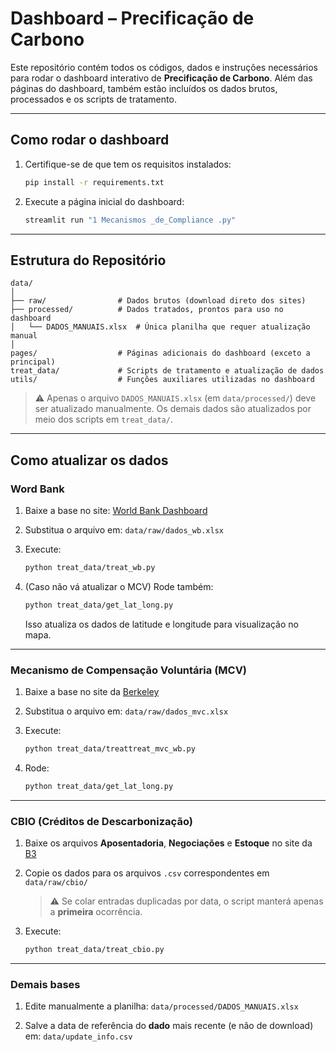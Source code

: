 # Dashboard – Precificação de Carbono

Este repositório contém todos os códigos, dados e instruções necessários para rodar o dashboard interativo de **Precificação de Carbono**. Além das páginas do dashboard, também estão incluídos os dados brutos, processados e os scripts de tratamento.

---

## Como rodar o dashboard

1. Certifique-se de que tem os requisitos instalados:

   ```bash
   pip install -r requirements.txt
   ```

2. Execute a página inicial do dashboard:

   ```bash
   streamlit run "1 Mecanismos _de_Compliance .py"
   ```

---

## Estrutura do Repositório

```
data/
│
├── raw/                # Dados brutos (download direto dos sites)
├── processed/          # Dados tratados, prontos para uso no dashboard
│   └── DADOS_MANUAIS.xlsx  # Única planilha que requer atualização manual
│
pages/                  # Páginas adicionais do dashboard (exceto a principal)
treat_data/             # Scripts de tratamento e atualização de dados
utils/                  # Funções auxiliares utilizadas no dashboard
```

> ⚠️ Apenas o arquivo `DADOS_MANUAIS.xlsx` (em `data/processed/`) deve ser atualizado manualmente. Os demais dados são atualizados por meio dos scripts em `treat_data/`.

---

## Como atualizar os dados

### Word Bank

1. Baixe a base no site: [World Bank Dashboard](https://carbonpricingdashboard.worldbank.org/about#download-data)
2. Substitua o arquivo em: `data/raw/dados_wb.xlsx`
3. Execute:

   ```bash
   python treat_data/treat_wb.py
   ```
4. (Caso não vá atualizar o MCV) Rode também:

   ```bash
   python treat_data/get_lat_long.py
   ```

   Isso atualiza os dados de latitude e longitude para visualização no mapa.

---

### Mecanismo de Compensação Voluntária (MCV)

1. Baixe a base no site da [Berkeley](https://gspp.berkeley.edu/berkeley-carbon-trading-project/offsets-database)
2. Substitua o arquivo em: `data/raw/dados_mvc.xlsx`
3. Execute:

   ```bash
   python treat_data/treattreat_mvc_wb.py
   ```
4. Rode:

   ```bash
   python treat_data/get_lat_long.py
   ```

---

### CBIO (Créditos de Descarbonização)

1. Baixe os arquivos **Aposentadoria**, **Negociações** e **Estoque** no site da [B3](https://www.b3.com.br/pt_br/b3/sustentabilidade/produtos-e-servicos-esg/credito-de-descarbonizacao-cbio/cbio-consultas/)
2. Copie os dados para os arquivos `.csv` correspondentes em `data/raw/cbio/`

   > ⚠️ Se colar entradas duplicadas por data, o script manterá apenas a **primeira** ocorrência.
3. Execute:

   ```bash
   python treat_data/treat_cbio.py
   ```

---

### Demais bases

1. Edite manualmente a planilha:
  `data/processed/DADOS_MANUAIS.xlsx`

2. Salve a data de referência do **dado** mais recente (e não de download) em:
  `data/update_info.csv`


